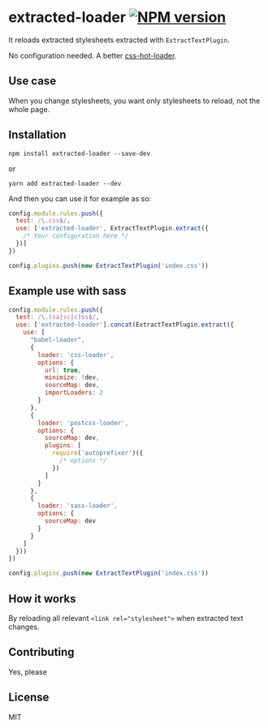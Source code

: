 # extracted-loader [![NPM version][npm-image]][npm-url]

[npm-image]: http://img.shields.io/npm/v/extracted-loader.svg?style=flat-square
[npm-url]: http://npmjs.org/package/extracted-loader

It reloads extracted stylesheets extracted with `ExtractTextPlugin`.

No configuration needed. A better [css-hot-loader](https://github.com/shepherdwind/css-hot-loader).

## Use case

When you change stylesheets, you want only stylesheets to reload, not the whole page.

## Installation

```
npm install extracted-loader --save-dev
```

or

```
yarn add extracted-loader --dev 
```

And then you can use it for example as so:

```js
config.module.rules.push({
  test: /\.css$/,
  use: ['extracted-loader', ExtractTextPlugin.extract({
    /* Your configuration here */
  })]
})

config.plugins.push(new ExtractTextPlugin('index.css'))
```


## Example use with sass

```js
config.module.rules.push({
  test: /\.(sa|sc|c)ss$/,
  use: ['extracted-loader'].concat(ExtractTextPlugin.extract({
    use: [
      "babel-loader",
      {
        loader: 'css-loader',
        options: {
          url: true,
          minimize: !dev,
          sourceMap: dev,
          importLoaders: 2
        }
      },
      {
        loader: 'postcss-loader',
        options: {
          sourceMap: dev,
          plugins: [
            require('autoprefixer')({
              /* options */
            })
          ]
        }
      },
      {
        loader: 'sass-loader',
        options: {
          sourceMap: dev
        }
      }
    ]
  }))
})

config.plugins.push(new ExtractTextPlugin('index.css'))
```

## How it works

By reloading all relevant `<link rel="stylesheet">` when extracted text changes.

## Contributing

Yes, please

## License

MIT
